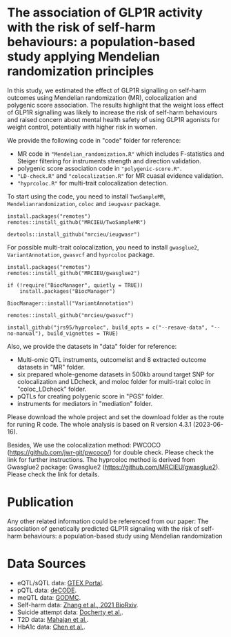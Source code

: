 # The association of GLP1R activity with the risk of self-harm behaviours: a population-based study applying Mendelian randomization principles

In this study, we estimated the effect of GLP1R signalling on self-harm outcomes using Mendelian randomization (MR), colocalization and polygenic score association. 
The results highlight that the weight loss effect of GLP1R signalling was likely to increase the risk of self-harm behaviours and raised concern about mental health safety of using GLP1R agonists for weight control, potentially with higher risk in women. 

We provide the following code in "code" folder for reference:
* MR code in `"Mendelian_randomization.R"` which includes F-statistics and Steiger filtering for instruments strength and direction validation.
* polygenic score association code in `"polygenic-score.R"`.
* `"LD-check.R"` and `"colocalization.R"` for MR cuasal evidence validation.
* `"hyprcoloc.R"` for multi-trait colocalization detection.

To start using the code, you need to install `TwoSampleMR`, `Mendelianrandomization`, `coloc` and `ieugwasr` package.

```key
install.packages("remotes")
remotes::install_github("MRCIEU/TwoSampleMR")
```

```key
devtools::install_github("mrcieu/ieugwasr")
```
For possible multi-trait colocalization, you need to install `gwasglue2`, `VariantAnnotation`, `gwasvcf` and `hyprcoloc` package. 

```key
install.packages("remotes")
remotes::install_github("MRCIEU/gwasglue2")
```

```key
if (!require("BiocManager", quietly = TRUE))
    install.packages("BiocManager")

BiocManager::install("VariantAnnotation")
```

```key
remotes::install_github("mrcieu/gwasvcf")
```

```key
install_github("jrs95/hyprcoloc", build_opts = c("--resave-data", "--no-manual"), build_vignettes = TRUE)
```

Also, we provide the datasets in "data" folder for reference:
* Multi-omic QTL instruments, outcomelist and 8 extracted outcome datasets in "MR" folder.
* six prepared whole-genome datasets in 500kb around target SNP for colocalization and LDcheck, and moloc folder for multi-trait coloc in "coloc_LDcheck" folder.
* pQTLs for creating polygenic score in "PGS" folder.
* instruments for mediators in "mediation" folder.

Please download the whole project and set the download folder as the route for runing R code.
The whole analysis is based on R version 4.3.1 (2023-06-16).

Besides, We use the colocalization method: PWCOCO (https://github.com/jwr-git/pwcoco/) for double check. Please check the link for further instructions.
The hyprcoloc method is derived from Gwasglue2 package: Gwasglue2 (https://github.com/MRCIEU/gwasglue2). Please check the link for details.

# Publication
Any other related information could be referenced from our paper: The association of genetically predicted GLP1R signaling with the risk of self-harm behaviours: a population-based study using Mendelian randomization

# Data Sources
* eQTL/sQTL data: [GTEX Portal](https://gtexportal.org/home/).
* pQTL data: [deCODE](https://www.decode.com).
* meQTL data: [GODMC](http://mqtldb.godmc.org.uk/downloads).
* Self-harm data: [Zhang et al., 2021 BioRxiv](https://www.biorxiv.org/content/10.1101/2021.03.15.435533v1.full).
* Suicide attempt data: [Docherty et al.](https://ajp.psychiatryonline.org/doi/10.1176/appi.ajp.21121266).
* T2D data: [Mahajan et al.](https://www.nature.com/articles/s41588-022-01058-3).
* HbA1c data: [Chen et al.](https://www.nature.com/articles/s41588-021-00852-9).








